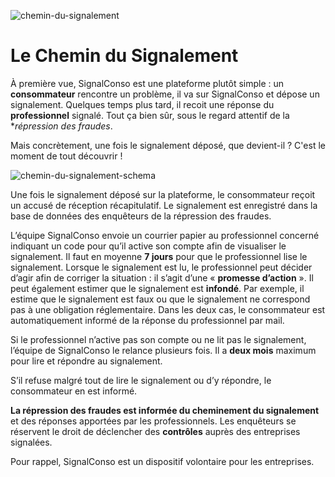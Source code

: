 ![chemin-du-signalement](/assets/blog/2019/08/11/le-chemin-du-signalement/article-7-route.jpg)

# Le Chemin du Signalement

À première vue, SignalConso est une plateforme plutôt simple : un **consommateur** rencontre un problème, il va sur SignalConso et dépose un signalement. Quelques temps plus tard, il recoit une réponse du **professionnel** signalé. Tout ça bien sûr, sous le regard attentif de la **répression des fraudes*. 

Mais concrètement, une fois le signalement déposé, que devient-il ? 
C'est le moment de tout découvrir !

![chemin-du-signalement-schema](/assets/blog/2019/08/11/le-chemin-du-signalement/article-7-schema.PNG)

Une fois le signalement déposé sur la plateforme, le consommateur reçoit un accusé de réception récapitulatif. Le signalement est enregistré dans la base de données des enquêteurs de la répression des fraudes. 

L’équipe SignalConso envoie un courrier papier au professionnel concerné indiquant un code pour qu’il active son compte afin de visualiser le signalement. Il faut en moyenne **7 jours** pour que le professionnel lise le signalement. 
Lorsque le signalement est lu, le professionnel peut décider d’agir afin de corriger la situation : il s’agit d’une « **promesse d’action** ». 
Il peut également estimer que le signalement est **infondé**. Par exemple, il estime que le signalement est faux ou que le signalement ne correspond pas à une obligation réglementaire. 
Dans les deux cas, le consommateur est automatiquement informé de la réponse du professionnel par mail. 

Si le professionnel n’active pas son compte ou ne lit pas le signalement, l’équipe de SignalConso le relance plusieurs fois. Il a **deux mois** maximum pour lire et répondre au signalement. 

S’il refuse malgré tout de lire le signalement ou d’y répondre, le consommateur en est informé. 

**La répression des fraudes est informée du cheminement du signalement** et des réponses apportées par les professionnels. Les  enquêteurs se réservent le droit de déclencher des **contrôles** auprès des entreprises signalées. 

Pour rappel, SignalConso est un dispositif volontaire pour les entreprises.

